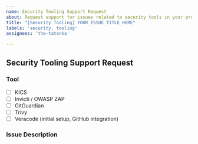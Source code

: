 ```yaml
---
name: Security Tooling Support Request
about: Request support for issues related to security tools in your project
title: "[Security Tooling] YOUR_ISSUE_TITLE_HERE"
labels: 'security, tooling'
assignees: 'the-tatanka'

---
```


## Security Tooling Support Request

### Tool
<!-- Please mark your tool with an [x]:** -->

- [ ] KICS
- [ ] Invicti / OWASP ZAP
- [ ] GitGuardian
- [ ] Trivy
- [ ] Veracode (initial setup, GitHub integration)

### Issue Description
<!-- Please describe the issue you're experiencing with the security tool. Provide as much detail as possible, including workflow run, any error messages, logs, steps to reproduce, or screenshots. -->
